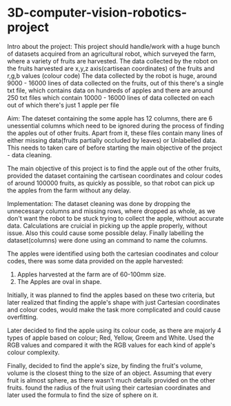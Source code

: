 # 3D-computer-vision-robotics-project

Intro about the project:
This project should handle/work with a huge bunch of datasets acquired from an agricultural robot, which surveyed the farm, where a variety of fruits are harvested.
The data collected by the robot on the fruits harvested are x,y,z axis(cartisean coordinates) of the fruits and r,g,b values (colour code)
The data collected by the robot is huge, around 9000 - 16000 lines of data collected on the fruits, out of this there's a single txt file, which contains data on hundreds of apples and there are around 250 txt files which contain 10000 - 16000 lines of data collected on each out of which there's just 1 apple per file

Aim:
The dateset containing the some apple has 12 columns, there are 6 unessential columns which need to be ignored during the process of finding the apples out of other fruits. Apart from it, these files contain many lines of either missing data(fruits partially occluded by leaves) or Unlabelled data. This needs to taken care of before starting the main objective of the project - data cleaning.

The main objective of this project is to find the apple out of the other fruits, provided the dataset containing the cartisean coordinates and colour codes of around 100000 fruits, as quickly as possible, so that robot can pick up the apples from the farm without any delay.

Implementation:
The dataset cleaning was done by dropping the unnecessary columns and missing rows,
where dropped as whole, as we don't want the robot to be stuck trying to collect the apple, without accurate data.
Calculations are cruicial in picking up the apple properly, without issue. Also this could cause some possible delay.
Finally labelling the dataset(columns) were done using an command to name the columns.

The apples were identified using both the cartesian coodinates and colour codes, 
there was some data provided on the apple harvested:
1. Apples harvested at the farm are of 60-100mm size.
2. The Apples are oval in shape.

Initially, it was planned to find the apples based on these two criteria, 
but later realized that finding the apple's shape with just Cartesian coordinates and colour codes,
would make the task more complicated and could cause overfitting.

Later decided to find the apple using its colour code, 
as there are majorly 4 types of apple based on colour; Red, Yellow, Greem and White.
Used the RGB values and compared it with the RGB values for each kind of apple's colour complexity.

Finally, decided to find the apple's size, 
by finding the fruit's volume, volume is the closest thing to the size of an object.
Assuming that every fruit is almost sphere, as there wasn't much details provided on the other fruits.
found the radius of the fruit using their cartesian coordinates and later used the formula to find the size of sphere on it.






